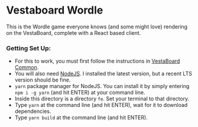# Vestaboard Wordle

This is the Wordle game everyone knows (and some might love) rendering on the VestaBoard, complete with a React based client.

### Getting Set Up:

- For this to work, you must first follow the instructions in [VestaBoard Common](../Vestaboard.Common/README.md).
- You will also need [NodeJS](https://nodejs.org). I installed the latest version, but a recent LTS version should be fine.
- `yarn` package manager for NodeJS. You can install it by simply entering `npm i -g yarn` (and hit ENTER) at your command line.
- Inside this directory is a directory `fe`. Set your terminal to that directory.
- Type `yarn` at the command line (and hit ENTER), wait for it to download dependencies.
- Type `yarn build` at the command line (and hit ENTER).
